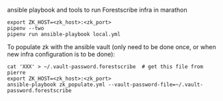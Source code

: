 ansible playbook and tools to run Forestscribe infra in marathon


    export ZK_HOST=<zk_host>:<zk_port>
    pipenv --two
    pipenv run ansible-playbook local.yml


To populate zk with the ansible vault (only need to be done once, or when new infra configuration is to be done):

    cat 'XXX' > ~/.vault-password.forestscribe  # get this file from pierre
    export ZK_HOST=<zk_host>:<zk_port>
    ansible-playbook zk_populate.yml --vault-password-file=~/.vault-password.forestscribe

